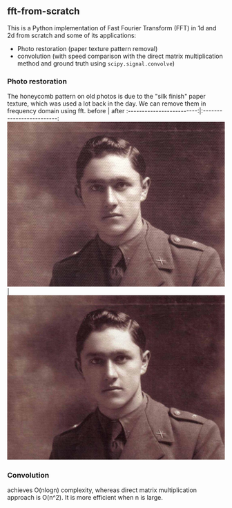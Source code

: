 ## fft-from-scratch
This is a Python implementation of Fast Fourier Transform (FFT) in 1d and 2d from scratch and some of its applications:
* Photo restoration (paper texture pattern removal)
* convolution (with speed comparison with the direct matrix multiplication method and ground truth using `scipy.signal.convolve`)

### Photo restoration
The honeycomb pattern on old photos is due to the "silk finish" paper texture, which was used a lot back in the day. We can remove them in frequency domain using fft.
before             |  after
:-------------------------:|:-------------------------:
![](https://github.com/samrere/fft-from-scratch/blob/main/images/old.jpg)  |  ![](https://github.com/samrere/fft-from-scratch/blob/main/images/new.jpg)

### Convolution
achieves O(nlogn) complexity, whereas direct matrix multiplication approach is O(n^2). It is more efficient when n is large.
	 
